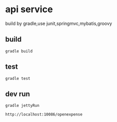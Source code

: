 
# api service
build by gradle,use junit,springmvc,mybatis,groovy
## build
<code>gradle build</code>

## test
<code>gradle test</code>

## dev run
<code>gradle jettyRun</code>

<code>http://localhost:10086/openexpense</code>